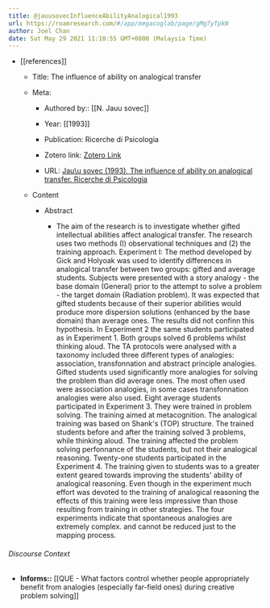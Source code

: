 ```yaml
---
title: @jauusovecInfluenceAbilityAnalogical1993
url: https://roamresearch.com/#/app/megacoglab/page/gMg7yTpkN
author: Joel Chan
date: Sat May 29 2021 11:10:55 GMT+0800 (Malaysia Time)
---
```


- [[references]]

    - Title: The influence of ability on analogical transfer

    - Meta:

        - Authored by:: [[N. Jauu sovec]]

        - Year: [[1993]]

        - Publication: Ricerche di Psicologia

        - Zotero link: [Zotero Link](zotero://select/items/1_T6DKI62D)

        - URL: [Jau\u sovec (1993). The influence of ability on analogical transfer. Ricerche di Psicologia](undefined)

    - Content

        - Abstract

            - The aim of the research is to investigate whether gifted intellectual abilities affect analogical transfer. The research uses two methods (I) observational techniques and (2) the training approach. Experiment I: The method developed by Gick and Holyoak was used to identify differences in analogical transfer between two groups: gifted and average students. Subjects were presented with a story analogy - the base domain (General) prior to the attempt to solve a problem - the target domain (Radiation problem). It was expected that gifted students because of their superior abilities would produce more dispersion solutions (enhanced by the base domain) than average ones. The results did not confinn this hypothesis. In Experiment 2 the same students participated as in Experiment 1. Both groups solved 6 problems whilst thinking aloud. The TA protocols were analysed with a taxonomy included three different types of analogies: association, transfonnation and abstract principle analogies. Gifted students used significantly more analogies for solving the problem than did average ones. The most often used were association analogies, in some cases transfonnation analogies were also used. Eight average students participated in Experiment 3. They were trained in problem solving. The training aimed at metacognition. The analogical training was based on Shank's (TOP) structure. The trained students before and after the training solved 3 problems, while thinking aloud. The training affected the problem solving perfonnance of the students, but not their analogical reasoning. Twenty-one students participated in the Experiment 4. The training given to students was to a greater extent geared towards improving the students' ability of analogical reasoning. Even though in the experiment much effort was devoted to the training of analogical reasoning the effects of this training were less impressive than those resulting from training in other strategies. The four experiments indicate that spontaneous analogies are extremely complex. and cannot be reduced just to the mapping process.

###### Discourse Context

- **Informs::** [[QUE - What factors control whether people appropriately benefit from analogies (especially far-field ones) during creative problem solving]]
